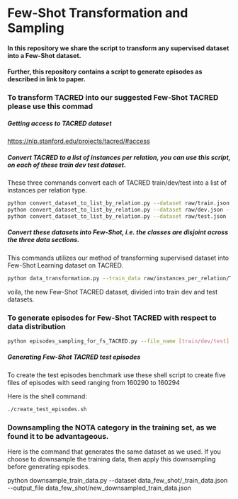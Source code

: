 # Few-Shot Transformation and Sampling 
#### In this repository we share the script to transform any supervised dataset into a Few-Shot dataset. 
#### Further, this repository contains a script to generate episodes as described in link to paper.

### To transform TACRED into our suggested Few-Shot TACRED please use this commad
##### Getting access to TACRED dataset
https://nlp.stanford.edu/projects/tacred/#access

##### Convert TACRED to a list of instances per relation, you can use this script, on each of these train dev test dataset.
These three commands convert each of TACRED train/dev/test into a list of instances per relation type.  

 ``` bash 
 python convert_dataset_to_list_by_relation.py --dataset raw/train.json --output_file raw/instances_per_relation/TACRED_train.json
 python convert_dataset_to_list_by_relation.py --dataset raw/dev.json --output_file raw/instances_per_relation/TACRED_dev.json
 python convert_dataset_to_list_by_relation.py --dataset raw/test.json --output_file raw/instances_per_relation/TACRED_test.json
 ```




##### Convert these datasets into Few-Shot, i.e. the classes are disjoint across the three data sections.

This commands utilizes our method of transforming supervised dataset into Few-Shot Learning dataset on TACRED. 
``` bash 
python data_transformation.py --train_data raw/instances_per_relation/TACRED_train.json --dev_data raw/instances_per_relation/TACRED_dev.json --test_data raw/instances_per_relation/TACRED_test.json --fixed_categories_split categories_split.json --test_size 10 --output_dir ./data_few_shot
```

voila, the new Few-Shot TACRED dataset, divided into train dev and test datasets.

### To generate episodes for Few-Shot TACRED with respect to data distribution

``` bash 
python episodes_sampling_for_fs_TACRED.py --file_name [train/dev/test] --episodes_size [episodes_size] --N [N_way] --K [K_shot] --number_of_queries [number_of_test_instances] --seed [123] --output_file_name [output_file_name]
``` 

##### Generating Few-Shot TACRED test episodes 

To create the test episodes benchmark use these shell script to create five files of episodes with seed ranging from 160290 to 160294

Here is the shell command: 

``` bash
./create_test_episodes.sh
```


### Downsampling the NOTA category in the training set, as we found it to be advantageous. 
Here is the command that generates the same dataset as we used. If you choose to downsample the training data, then apply
this downsampling before generating episodes.

python downsample_train_data.py --dataset data_few_shot/_train_data.json --output_file data_few_shot/new_downsampled_train_data.json   

 